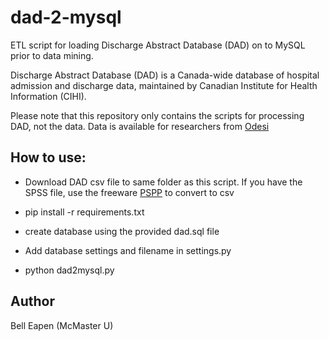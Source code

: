 # dad-2-mysql

ETL script for loading Discharge Abstract Database (DAD) on to MySQL prior to data mining.

Discharge Abstract Database (DAD) is a Canada-wide database of hospital admission and discharge data, maintained by Canadian Institute for Health Information (CIHI).

Please note that this repository only contains the scripts for processing DAD, not the data. Data is available for researchers from [Odesi](https://search2.odesi.ca/#/)

## How to use:

* Download DAD csv file to same folder as this script.
 If you have the SPSS file, use the freeware [PSPP](https://www.gnu.org/software/pspp/) to convert to csv

* pip install -r requirements.txt

* create database using the provided dad.sql file

* Add database settings and filename in settings.py

* python dad2mysql.py 

## Author

Bell Eapen (McMaster U)
